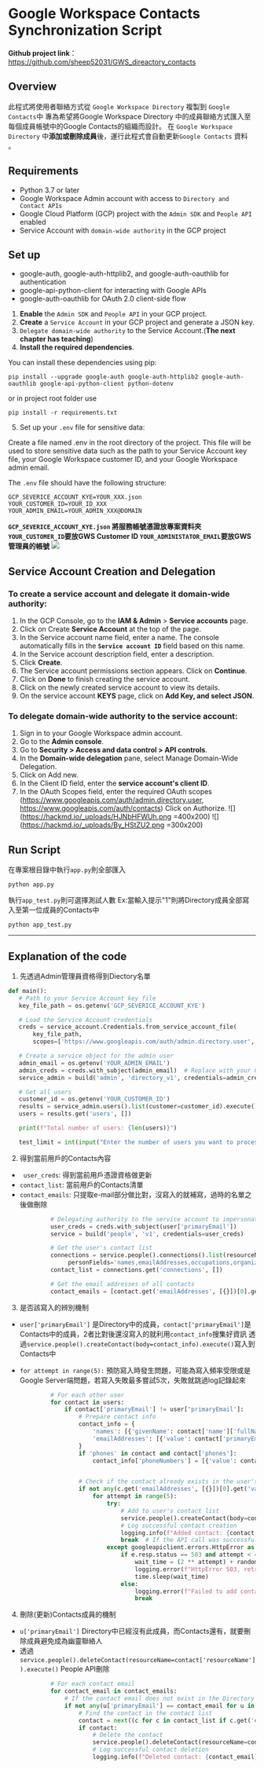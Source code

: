 # Google Workspace Contacts Synchronization Script

**Github project link**：https://github.com/sheep52031/GWS_direactory_contacts

## Overview
此程式將使用者聯絡方式從 `Google Workspace Directory` 複製到 `Google Contacts`中
專為希望將Google Workspace Directory 中的成員聯絡方式匯入至每個成員帳號中的Google Contacts的組織而設計。
在 `Google Workspace Directory` 中**添加或刪除成員**後，運行此程式會自動更新`Google Contacts` 資料 。


## Requirements 
* Python 3.7 or later
* Google Workspace Admin account with access to `Directory and Contact APIs`
* Google Cloud Platform (GCP) project with the `Admin SDK` and `People API` enabled
* Service Account with `domain-wide authority` in the GCP project


## Set up
* google-auth, google-auth-httplib2, and google-auth-oauthlib for authentication
* google-api-python-client for interacting with Google APIs
* google-auth-oauthlib for OAuth 2.0 client-side flow


1. **Enable** the `Admin SDK` and `People API` in your GCP project.
2. **Create** a `Service Account` in your GCP project and generate a JSON key.
3. `Delegate domain-wide authority` to the Service Account.(**The next chapter has teaching**)
4. **Install the required dependencies**.

You can install these dependencies using pip:

```bash=
pip install --upgrade google-auth google-auth-httplib2 google-auth-oauthlib google-api-python-client python-dotenv
```
or in project root folder use
```bash=
pip install -r requirements.txt
```

5. Set up your `.env` file for sensitive data:

Create a file named .env in the root directory of the project. This file will be used to store sensitive data such as the path to your Service Account key file, your Google Workspace customer ID, and your Google Workspace admin email.

The `.env` file should have the following structure:
```.env
GCP_SEVERICE_ACCOUNT_KYE=YOUR_XXX.json
YOUR_CUSTOMER_ID=YOUR_ID_XXX
YOUR_ADMIN_EMAIL=YOUR_ADMIN_XXX@DOMAIN
```
**`GCP_SEVERICE_ACCOUNT_KYE.json` 將服務帳號憑證放專案資料夾 
`YOUR_CUSTOMER_ID`要放GWS Customer ID
`YOUR_ADMINISTATOR_EMAIL`要放GWS管理員的帳號**
![](https://hackmd.io/_uploads/HJVub9ZUn.png)

## Service Account Creation and Delegation
### To create a service account and delegate it domain-wide authority:

1. In the GCP Console, go to the **IAM & Admin** > **Service accounts** page.
2. Click on Create **Service Account** at the top of the page.
3. In the Service account name field, enter a name. The console automatically fills in the **`Service account ID`** field based on this name.
4. In the Service account description field, enter a description.
5. Click **Create**.
6. The Service account permissions section appears. Click on **Continue**.
7. Click on **Done** to finish creating the service account.
8. Click on the newly created service account to view its details.
9. On the service account **KEYS** page, click on **Add Key, and select JSON**.

### To delegate domain-wide authority to the service account:
1. Sign in to your Google Workspace admin account.
2. Go to the **Admin console**. 
3. Go to **Security > Access and data control > API controls**.
4. In the **Domain-wide delegation** pane, select Manage Domain-Wide Delegation.
5. Click on Add new.
6. In the Client ID field, enter the **service account's client ID**.
7. In the OAuth Scopes field, enter the required OAuth scopes  (https://www.googleapis.com/auth/admin.directory.user, https://www.googleapis.com/auth/contacts) 
    Click on Authorize.
![](https://hackmd.io/_uploads/HJNbHFWUh.png =400x200)
![](https://hackmd.io/_uploads/By_HStZU2.png =300x200)


## Run Script
在專案根目錄中執行`app.py`則全部匯入
```python=
python app.py
```

執行`app_test.py`則可選擇測試人數
Ex:當輸入提示"1"則將Directory成員全部寫入至第一位成員的Contacts中
```python=
python app_test.py
```

---
## Explanation of the code
1. 先透過Admin管理員資格得到Diectory名單

 ```python
def main():
    # Path to your Service Account key file
    key_file_path = os.getenv('GCP_SEVERICE_ACCOUNT_KYE')

    # Load the Service Account credentials
    creds = service_account.Credentials.from_service_account_file(
        key_file_path,
        scopes=['https://www.googleapis.com/auth/admin.directory.user', 'https://www.googleapis.com/auth/contacts'])

    # Create a service object for the admin user
    admin_email = os.getenv('YOUR_ADMIN_EMAIL') 
    admin_creds = creds.with_subject(admin_email)  # Replace with your Google Workspace admin user
    service_admin = build('admin', 'directory_v1', credentials=admin_creds)

    # Get all users
    customer_id = os.getenv('YOUR_CUSTOMER_ID')
    results = service_admin.users().list(customer=customer_id).execute()
    users = results.get('users', [])

    print(f"Total number of users: {len(users)}")

    test_limit = int(input("Enter the number of users you want to process for testing: "))
```
2. 得到當前用戶的Contacts內容
* ` user_creds`: 得到當前用戶憑證資格做更新
* `contact_list`: 當前用戶的Contacts清單
* `contact_emails`: 只提取e-mail部分做比對，沒寫入的就補寫，過時的名單之後做刪除
```python
            # Delegating authority to the service account to impersonate the current user
            user_creds = creds.with_subject(user['primaryEmail'])
            service = build('people', 'v1', credentials=user_creds)

            # Get the user's contact list
            connections = service.people().connections().list(resourceName='people/me',\
                 personFields='names,emailAddresses,occupations,organizations,phoneNumbers').execute()
            contact_list = connections.get('connections', [])

            # Get the email addresses of all contacts
            contact_emails = [contact.get('emailAddresses', [{}])[0].get('value') for contact in contact_list]

```

 

3. 是否該寫入的辨別機制

* `user['primaryEmail']` 是Directory中的成員，`contact['primaryEmail']`是Contacts中的成員，2者比對後還沒寫入的就利用`contact_info`搜集好資訊
透過`service.people().createContact(body=contact_info).execute()`寫入到Contacts中

* `for attempt in range(5):` 預防寫入時發生問題，可能為寫入頻率受限或是Google Server端問題，若寫入失敗最多嘗試5次，失敗就跳過log記錄起來

```python
            # For each other user
            for contact in users:
                if contact['primaryEmail'] != user['primaryEmail']:
                    # Prepare contact info
                    contact_info = {
                        'names': [{'givenName': contact['name']['fullName']}],
                        'emailAddresses': [{'value': contact['primaryEmail']}],
                    }
                    if 'phones' in contact and contact['phones']:
                        contact_info['phoneNumbers'] = [{'value': contact['phones'][0]['value']}]


                    # Check if the contact already exists in the user's contact list
                    if not any(c.get('emailAddresses', [{}])[0].get('value') == contact['primaryEmail'] for c in contact_list):
                        for attempt in range(5):
                            try:
                                # Add to user's contact list
                                service.people().createContact(body=contact_info).execute()
                                # Log successful contact creation
                                logging.info(f"Added contact: {contact['primaryEmail']} to {user['primaryEmail']}")
                                break  # If the API call was successful, we break the loop
                            except googleapiclient.errors.HttpError as e:
                                if e.resp.status == 503 and attempt < 4:  # If it's a 503 error and we have attempts left
                                    wait_time = (2 ** attempt) + random.random()  # Exponential backoff with jitter
                                    logging.error(f"HttpError 503, retrying in {wait_time} seconds")
                                    time.sleep(wait_time)
                                else:
                                    logging.error(f"Failed to add contact {contact['primaryEmail']} to {user['primaryEmail']}: {e}")
                                    break                                 
```


4. 刪除(更新)Contacts成員的機制

* `u['primaryEmail']` Directory中已經沒有此成員，而Contacts還有，就要刪除成員避免成為幽靈聯絡人
* 透過
`service.people().deleteContact(resourceName=contact['resourceName']).execute()`  People API刪除
```python
            # For each contact email
            for contact_email in contact_emails:
                # If the contact email does not exist in the Directory
                if not any(u['primaryEmail'] == contact_email for u in users):
                    # Find the contact in the contact list
                    contact = next((c for c in contact_list if c.get('emailAddresses', [{}])[0].get('value') == contact_email), None)
                    if contact:
                        # Delete the contact
                        service.people().deleteContact(resourceName=contact['resourceName']).execute()
                        # Log successful contact deletion
                        logging.info(f"Deleted contact: {contact_email} from {user['primaryEmail']}")
```
